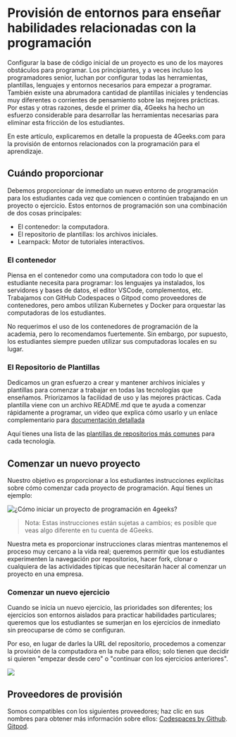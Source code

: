 # Provisión de entornos para enseñar habilidades relacionadas con la programación

Configurar la base de código inicial de un proyecto es uno de los mayores obstáculos para programar. Los principiantes, y a veces incluso los programadores senior, luchan por configurar todas las herramientas, plantillas, lenguajes y entornos necesarios para empezar a programar. También existe una abrumadora cantidad de plantillas iniciales y tendencias muy diferentes o corrientes de pensamiento sobre las mejores prácticas. Por estas y otras razones, desde el primer día, 4Geeks ha hecho un esfuerzo considerable para desarrollar las herramientas necesarias para eliminar esta fricción de los estudiantes.

En este artículo, explicaremos en detalle la propuesta de 4Geeks.com para la provisión de entornos relacionados con la programación para el aprendizaje.

## Cuándo proporcionar

Debemos proporcionar de inmediato un nuevo entorno de programación para los estudiantes cada vez que comiencen o continúen trabajando en un proyecto o ejercicio. Estos entornos de programación son una combinación de dos cosas principales:

- El contenedor: la computadora.
- El repositorio de plantillas: los archivos iniciales.
- Learnpack: Motor de tutoriales interactivos.

### El contenedor

Piensa en el contenedor como una computadora con todo lo que el estudiante necesita para programar: los lenguajes ya instalados, los servidores y bases de datos, el editor VSCode, complementos, etc. Trabajamos con GitHub Codespaces o Gitpod como proveedores de contenedores, pero ambos utilizan Kubernetes y Docker para orquestar las computadoras de los estudiantes.

No requerimos el uso de los contenedores de programación de la academia, pero lo recomendamos fuertemente. Sin embargo, por supuesto, los estudiantes siempre pueden utilizar sus computadoras locales en su lugar.

### El Repositorio de Plantillas

Dedicamos un gran esfuerzo a crear y mantener archivos iniciales y plantillas para comenzar a trabajar en todas las tecnologías que enseñamos. Priorizamos la facilidad de uso y las mejores prácticas. Cada plantilla viene con un archivo README.md que te ayuda a comenzar rápidamente a programar, un video que explica cómo usarlo y un enlace complementario para [documentación detallada](https://start.4geeksacademy.com)

Aquí tienes una lista de las [plantillas de repositorios más comunes](https://github.com/4GeeksAcademy/Templates-Boilerplates) para cada tecnología.

## Comenzar un nuevo proyecto

Nuestro objetivo es proporcionar a los estudiantes instrucciones explícitas sobre cómo comenzar cada proyecto de programación. Aquí tienes un ejemplo:

![¿Cómo iniciar un proyecto de programación en 4geeks?](https://github.com/breatheco-de/knowledge-base/blob/main/images/how-to-start-project.png?raw=true)

> Nota: Estas instrucciones están sujetas a cambios; es posible que veas algo diferente en tu cuenta de 4Geeks.

Nuestra meta es proporcionar instrucciones claras mientras mantenemos el proceso muy cercano a la vida real; queremos permitir que los estudiantes experimenten la navegación por repositorios, hacer fork, clonar o cualquiera de las actividades típicas que necesitarán hacer al comenzar un proyecto en una empresa.

### Comenzar un nuevo ejercicio

Cuando se inicia un nuevo ejercicio, las prioridades son diferentes; los ejercicios son entornos aislados para practicar habilidades particulares; queremos que los estudiantes se sumerjan en los ejercicios de inmediato sin preocuparse de cómo se configuran.

Por eso, en lugar de darles la URL del repositorio, procedemos a comenzar la provisión de la computadora en la nube para ellos; solo tienen que decidir si quieren "empezar desde cero" o "continuar con los ejercicios anteriores".

![](https://github.com/breatheco-de/knowledge-base/blob/main/images/open-exercise.png?raw=true)

## Proveedores de provisión

Somos compatibles con los siguientes proveedores; haz clic en sus nombres para obtener más información sobre ellos:
[Codespaces by Github](https://4geeks.com/es/lesson/tutorial-de-github-codespaces).
[Gitpod](https://4geeks.com/es/lesson/como-utilizar-gitpod).

